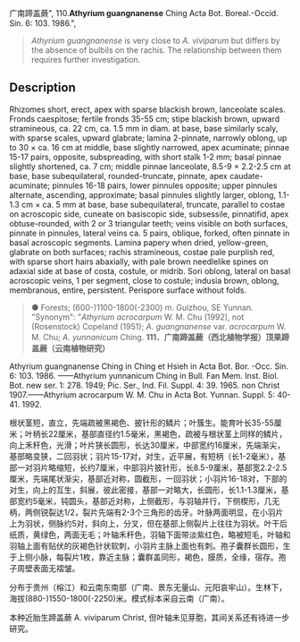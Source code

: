 广南蹄盖蕨",
110.**Athyrium guangnanense** Ching Acta Bot. Boreal.-Occid. Sin. 6: 103. 1986.",

> *Athyrium guangnanense* is very close to *A. viviparum* but differs by the absence of bulbils on the rachis. The relationship between them requires further investigation.

## Description
Rhizomes short, erect, apex with sparse blackish brown, lanceolate scales. Fronds caespitose; fertile fronds 35-55 cm; stipe blackish brown, upward stramineous, ca. 22 cm, ca. 1.5 mm in diam. at base, base similarly scaly, with sparse scales, upward glabrate; lamina 2-pinnate, narrowly oblong, up to 30 × ca. 16 cm at middle, base slightly narrowed, apex acuminate; pinnae 15-17 pairs, opposite, subspreading, with short stalk 1-2 mm; basal pinnae slightly shortened, ca. 7 cm; middle pinnae lanceolate, 8.5-9 × 2.2-2.5 cm at base, base subequilateral, rounded-truncate, pinnate, apex caudate-acuminate; pinnules 16-18 pairs, lower pinnules opposite; upper pinnules alternate, ascending, approximate; basal pinnules slightly larger, oblong, 1.1-1.3 cm × ca. 5 mm at base, base subequilateral, truncate, parallel to costae on acroscopic side, cuneate on basiscopic side, subsessile, pinnatifid, apex obtuse-rounded, with 2 or 3 triangular teeth; veins visible on both surfaces, pinnate in pinnules, lateral veins ca. 5 pairs, oblique, forked, often pinnate in basal acroscopic segments. Lamina papery when dried, yellow-green, glabrate on both surfaces; rachis stramineous, costae pale purplish red, with sparse short hairs abaxially, with pale brown needlelike spines on adaxial side at base of costa, costule, or midrib. Sori oblong, lateral on basal acroscopic veins, 1 per segment, close to costule; indusia brown, oblong, membranous, entire, persistent. Perispore surface without folds.

> ● Forests; (600-)1100-1800(-2300) m. Guizhou, SE Yunnan.
  "Synonym": "*Athyrium acrocarpum* W. M. Chu (1992), not (Rosenstock) Copeland (1951); *A. guangnanense* var. *acrocarpum* W. M. Chu; *A. yunnanicum* Ching.
**111．广南蹄盖蕨（西北植物学报）顶果蹄盖蕨（云南植物研究）**

Athyrium guangnanense Ching in Ching et Hsieh in Acta Bot. Bor. -Occ. Sin. 6: 103. 1986. ——Athyrium yunnanicum Ching in Bull. Fan Mem. Inst. Biol. Bot. new ser. 1: 278. 1949; Pic. Ser., Ind. Fil. Suppl. 4: 39. 1965. non Christ 1907.——Athyrium acrocarpum W. M. Chu in Acta Bot. Yunnan. Suppl. 5: 40-41. 1992.

根状茎短，直立，先端疏被黑褐色、披针形的鳞片；叶簇生。能育叶长35-55厘米；叶柄长22厘米，基部直径约1.5毫米，黑褐色，疏被与根状茎上同样的鳞片，向上禾秆色，光滑；叶片狭长圆形，长达30厘米，中部宽约16厘米，先端渐尖，基部略变狭，二回羽状；羽片15-17对，对生，近平展，有短柄（长1-2毫米），基部一对羽片略缩短，长约7厘米，中部羽片披针形，长8.5-9厘米，基部宽2.2-2.5厘米，先端尾状渐尖，基部近对称，圆截形，一回羽状；小羽片16-18对，下部的对生，向上的互生，斜展，彼此密接，基部一对略大，长圆形，长1.1-1.3厘米，基部宽约5毫米，钝圆头，基部近对称，上侧截形，与羽轴并行，下侧楔形，几无柄，两侧锐裂达1/2，裂片先端有2-3个三角形的齿牙。叶脉两面明显，在小羽片上为羽状，侧脉约5对，斜向上，分叉，但在基部上侧裂片上往往为羽状。叶干后纸质，黄绿色，两面无毛；叶轴禾秆色，羽轴下面带淡紫红色，略被短毛，叶轴和羽轴上面有贴伏的灰褐色针状软刺，小羽片主脉上面也有刺。孢子囊群长圆形，生于上侧小脉，每裂片1枚，靠近主脉；囊群盖同形，褐色，膜质，全缘，宿存。孢子周壁表面无褶皱。

分布于贵州（榕江）和云南东南部（广南、景东无量山、元阳哀牢山）。生林下，海拔(880-)1550-1800(-2250)米。模式标本采自云南（广南）。

本种近胎生蹄盖蕨 A. viviparum Christ, 但叶轴未见芽胞，其间关系还有待进一步研究。
